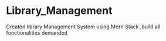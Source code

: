 # Library_Management
Created library Management System using Mern Stack ,build all functionalities demanded
